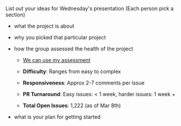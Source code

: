List out your ideas for Wednesday's presentation
(Each person pick a section)


* what the project is about

* why you picked that particular project

* how the group assessed the health of the project

  - [We can use my assessment](https://nyu-ossd-s19.github.io/css459-weekly/week05/)
  
  - **Difficulty**: Ranges from easy to complex

  - **Responsiveness**: Approx 2-7 comments per issue

  - **PR Turnaround**: Easy issues: < 1 week, harder issues: 1 week +

  - **Total Open Issues**: 1,222 (as of Mar 8th)

* what is your plan for getting started
